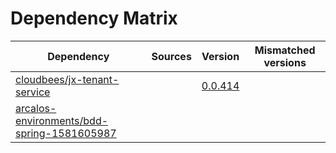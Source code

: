 # Dependency Matrix

Dependency | Sources | Version | Mismatched versions
---------- | ------- | ------- | -------------------
[cloudbees/jx-tenant-service](https://github.com/cloudbees/jx-tenant-service) |  | [0.0.414](https://github.com/cloudbees/jx-tenant-service/releases/tag/v0.0.414) | 
[arcalos-environments/bdd-spring-1581605987](https://github.com/arcalos-environments/bdd-spring-1581605987.git) |  | []() | 
